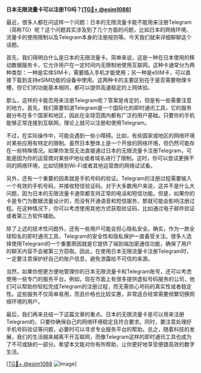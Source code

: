 **日本无限流量卡可以注册TG吗？[[TG💪+ @esim1088](https://t.me/s/esim1088)]**

最近，很多人都在问这样一个问题：日本的无限流量卡能不能用来注册Telegram（简称TG）呢？这个问题其实涉及到了几个方面的问题，比如日本的网络环境、流量卡的使用限制以及Telegram本身的注册规则等。今天我们就来详细聊聊这个话题。

首先，我们得明白什么是日本的无限流量卡。简单来说，这是一种在日本使用的移动数据服务卡，它允许用户在一定时间内无限制地使用互联网。这种卡通常分为两种类型：一种是实体SIM卡，需要插入手机才能使用；另一种是eSIM卡，可以直接下载到支持eSIM功能的设备中使用。这两种卡的主要区别在于是否需要物理卡槽，但它们的功能基本相同，都可以提供高速稳定的上网体验。

那么，这样的卡能否用来注册Telegram呢？答案是肯定的，但是有一些需要注意的地方。首先，我们需要知道Telegram是一个国际化的即时通讯工具，它的服务器分布在多个国家和地区，因此在全球范围内都有广泛的用户基础。只要你的手机能够正常连接到互联网，理论上就可以注册和使用Telegram。

不过，在实际操作中，可能会遇到一些小障碍。比如，有些国家或地区的网络环境对某些应用有特定的限制。虽然日本整体上是一个开放的网络环境，但仍然可能存在一些特殊情况。如果你发现无法直接通过日本的无限流量卡注册Telegram，可能是因为你的运营商对某些IP地址或者域名进行了限制。这时，你可以尝试更换不同的网络环境，比如切换到Wi-Fi或者其他运营商的网络试试看。

另外，还有一个重要的因素就是手机号码的验证。Telegram的注册过程需要输入一个有效的手机号码，并接收短信验证码。对于大多数用户来说，这并不是什么大问题，因为日本的无限流量卡通常都支持正常的电话和短信功能。但是，如果你的卡是专门为数据流量设计的，而没有开通语音和短信服务，那就可能会影响注册过程。在这种情况下，你可以考虑使用其他方式获取验证码，比如通过电子邮件验证或者第三方软件辅助。

除了上述的技术性问题外，还有一些用户可能会担心隐私安全。确实，作为一款全球知名的即时通讯工具，Telegram的安全性和隐私保护一直备受关注。很多人选择使用Telegram的一个重要原因就是它提供了端到端加密通信功能，确保了用户的聊天内容不会被第三方窃取。因此，在使用日本无限流量卡注册Telegram时，一定要注意保护好自己的账户信息，避免泄露给不可信的来源。

当然，如果你想更方便地管理你的日本无限流量卡和Telegram账号，还可以考虑使用一些专门的服务平台。例如，现在市面上有很多提供虚拟号码服务的公司，他们可以帮助你轻松完成Telegram的注册过程，而无需担心号码的真实性或者稳定性。这些服务不仅简单易用，而且价格也比较实惠，非常适合经常需要频繁切换网络环境的用户。

最后，我们再来总结一下这篇文章的重点。日本的无限流量卡是可以用来注册Telegram的，只要你确保自己的网络环境稳定且符合要求。同时，要注意处理好手机号码验证等问题，必要时可以寻求专业服务平台的帮助。总之，随着科技的发展，我们的生活越来越离不开互联网，而像Telegram这样的即时通讯工具也成为了不可或缺的一部分。希望本文能对你有所帮助，让你更好地享受便捷高效的数字生活。

[[TG💪+ @esim1088](https://t.me/s/esim1088) ![Image](https://i.postimg.cc/4NQfJmqS/Snipaste-2025-05-13-00-14-12.png)]